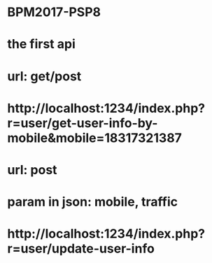 # BPM2017-PSP8
# the first api
# url: get/post
# http://localhost:1234/index.php?r=user/get-user-info-by-mobile&mobile=18317321387
# 
# url: post
# param in json: mobile, traffic
# http://localhost:1234/index.php?r=user/update-user-info

